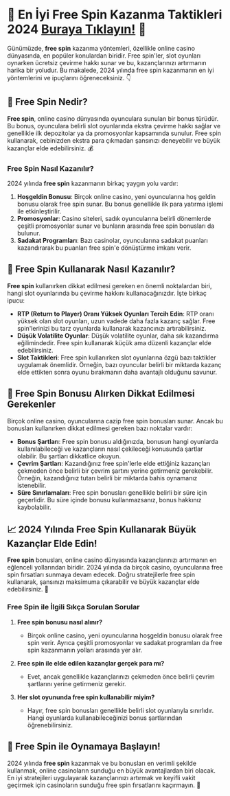 # 🎰 En İyi Free Spin Kazanma Taktikleri 2024 [Buraya Tıklayın!](https://casinotr.link/gWCRZ4) 🎲

Günümüzde, **free spin** kazanma yöntemleri, özellikle online casino dünyasında, en popüler konulardan biridir. Free spin'ler, slot oyunları oynarken ücretsiz çevirme hakkı sunar ve bu, kazançlarınızı artırmanın harika bir yoludur. Bu makalede, 2024 yılında free spin kazanmanın en iyi yöntemlerini ve ipuçlarını öğreneceksiniz. 👇

## 🎯 Free Spin Nedir?

**Free spin**, online casino dünyasında oyunculara sunulan bir bonus türüdür. Bu bonus, oyunculara belirli slot oyunlarında ekstra çevirme hakkı sağlar ve genellikle ilk depozitolar ya da promosyonlar kapsamında sunulur. Free spin kullanarak, cebinizden ekstra para çıkmadan şansınızı deneyebilir ve büyük kazançlar elde edebilirsiniz. 💰

### Free Spin Nasıl Kazanılır?

2024 yılında **free spin** kazanmanın birkaç yaygın yolu vardır:

1. **Hoşgeldin Bonusu**: Birçok online casino, yeni oyuncularına hoş geldin bonusu olarak free spin sunar. Bu bonus genellikle ilk para yatırma işlemi ile etkinleştirilir.
2. **Promosyonlar**: Casino siteleri, sadık oyuncularına belirli dönemlerde çeşitli promosyonlar sunar ve bunların arasında free spin bonusları da bulunur.
3. **Sadakat Programları**: Bazı casinolar, oyuncularına sadakat puanları kazandırarak bu puanları free spin'e dönüştürme imkanı verir.

## 🔑 Free Spin Kullanarak Nasıl Kazanılır?

**Free spin** kullanırken dikkat edilmesi gereken en önemli noktalardan biri, hangi slot oyunlarında bu çevirme hakkını kullanacağınızdır. İşte birkaç ipucu:

- **RTP (Return to Player) Oranı Yüksek Oyunları Tercih Edin**: RTP oranı yüksek olan slot oyunları, uzun vadede daha fazla kazanç sağlar. Free spin'lerinizi bu tarz oyunlarda kullanarak kazancınızı artırabilirsiniz.
- **Düşük Volatilite Oyunlar**: Düşük volatilite oyunlar, daha sık kazandırma eğilimindedir. Free spin kullanarak küçük ama düzenli kazançlar elde edebilirsiniz.
- **Slot Taktikleri**: Free spin kullanırken slot oyunlarına özgü bazı taktikler uygulamak önemlidir. Örneğin, bazı oyuncular belirli bir miktarda kazanç elde ettikten sonra oyunu bırakmanın daha avantajlı olduğunu savunur.

## 🎁 Free Spin Bonusu Alırken Dikkat Edilmesi Gerekenler

Birçok online casino, oyuncularına cazip free spin bonusları sunar. Ancak bu bonusları kullanırken dikkat edilmesi gereken bazı noktalar vardır:

- **Bonus Şartları**: Free spin bonusu aldığınızda, bonusun hangi oyunlarda kullanılabileceği ve kazançların nasıl çekileceği konusunda şartlar olabilir. Bu şartları dikkatlice okuyun.
- **Çevrim Şartları**: Kazandığınız free spin'lerle elde ettiğiniz kazançları çekmeden önce belirli bir çevrim şartını yerine getirmeniz gerekebilir. Örneğin, kazandığınız tutarı belirli bir miktarda bahis oynamanız istenebilir.
- **Süre Sınırlamaları**: Free spin bonusları genellikle belirli bir süre için geçerlidir. Bu süre içinde bonusu kullanmazsanız, bonus hakkınız kaybolabilir.

## 📈 2024 Yılında Free Spin Kullanarak Büyük Kazançlar Elde Edin!

**Free spin** bonusları, online casino dünyasında kazançlarınızı artırmanın en eğlenceli yollarından biridir. 2024 yılında da birçok casino, oyuncularına free spin fırsatları sunmaya devam edecek. Doğru stratejilerle free spin kullanarak, şansınızı maksimuma çıkarabilir ve büyük kazançlar elde edebilirsiniz. 🤑

### Free Spin ile İlgili Sıkça Sorulan Sorular

1. **Free spin bonusu nasıl alınır?**
   - Birçok online casino, yeni oyuncularına hoşgeldin bonusu olarak free spin verir. Ayrıca çeşitli promosyonlar ve sadakat programları da free spin kazanmanın yolları arasında yer alır.

2. **Free spin ile elde edilen kazançlar gerçek para mı?**
   - Evet, ancak genellikle kazançlarınızı çekmeden önce belirli çevrim şartlarını yerine getirmeniz gerekir.

3. **Her slot oyununda free spin kullanabilir miyim?**
   - Hayır, free spin bonusları genellikle belirli slot oyunlarıyla sınırlıdır. Hangi oyunlarda kullanabileceğinizi bonus şartlarından öğrenebilirsiniz.

## 🚀 Free Spin ile Oynamaya Başlayın!

2024 yılında **free spin** kazanmak ve bu bonusları en verimli şekilde kullanmak, online casinoların sunduğu en büyük avantajlardan biri olacak. En iyi stratejileri uygulayarak kazançlarınızı artırmak ve keyifli vakit geçirmek için casinoların sunduğu free spin fırsatlarını kaçırmayın. 🎉

